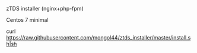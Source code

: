 zTDS installer (nginx+php-fpm)

Centos 7 minimal

curl https://raw.githubusercontent.com/mongol44/ztds_installer/master/install.sh|sh
